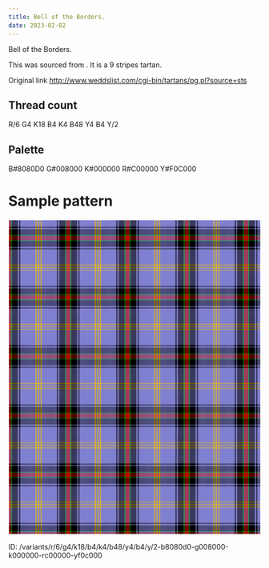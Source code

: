 ```yaml
---
title: Bell of the Borders.
date: 2023-02-02
---
```

Bell of the Borders.

This was sourced from <no value>.  It is a 9 stripes tartan.

Original link http://www.weddslist.com/cgi-bin/tartans/pg.pl?source=sts

## Thread count
R/6 G4 K18 B4 K4 B48 Y4 B4 Y/2

## Palette
B#8080D0 G#008000 K#000000 R#C00000 Y#F0C000

# Sample pattern

![Tartan detail](tartan.png "R/6 G4 K18 B4 K4 B48 Y4 B4 Y/2 tartan")

ID: /variants/r/6/g4/k18/b4/k4/b48/y4/b4/y/2-b8080d0-g008000-k000000-rc00000-yf0c000